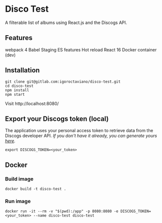 # Disco Test

A filterable list of albums using React.js and the Discogs API.

## Features
webpack 4
Babel
Staging ES features
Hot reload
React 16
Docker container (dev)

## Installation
```
git clone git@gitlab.com:igoroctaviano/disco-test.git
cd disco-test
npm install
npm start
```
Visit http://localhost:8080/

## Export your Discogs token (local)
The application uses your personal access token to retrieve data from the Discogs developer API.
*If you don't have it already, you can generate yours [here](https://www.discogs.com/settings/developers).*
```
export DISCOGS_TOKEN=<your_token>
```

## Docker
### Build image
```
docker build -t disco-test .
```
### Run image
```
docker run -it --rm -v "$(pwd):/app" -p 8080:8080 -e DISCOGS_TOKEN=<your_token> --name disco-test disco-test
```